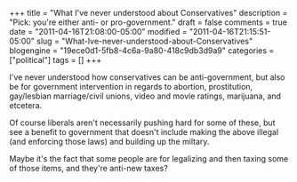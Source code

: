 +++
title = "What I've never understood about Conservatives"
description = "Pick: you're either anti- or pro-government."
draft = false
comments = true
date = "2011-04-16T21:08:00-05:00"
modified = "2011-04-16T21:15:51-05:00"
slug = "What-Ive-never-understood-about-Conservatives"
blogengine = "19ece0d1-5fb8-4c6a-9a80-418c9db3d9a9"
categories = ["political"]
tags = []
+++

<p>I've never understood how conservatives can be anti-government, but also be for government intervention in regards to abortion, prostitution, gay/lesbian marriage/civil unions, video and movie ratings, marijuana, and etcetera.</p>
<p>Of course liberals aren't necessarily pushing hard for some of these, but see a benefit to government that doesn't include making the above illegal (and enforcing those laws) and building up the miltary.</p>
<p>Maybe it's the fact that some people are for legalizing and then taxing some of those items, and they're anti-new taxes?</p>
